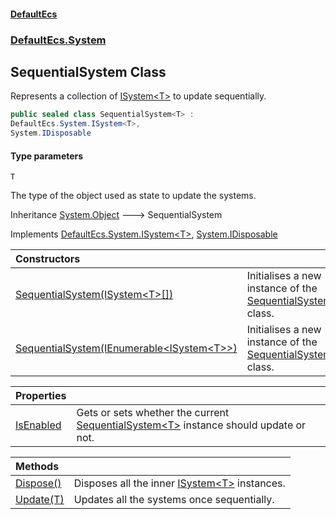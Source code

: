 #### [DefaultEcs](DefaultEcs.md 'DefaultEcs')
### [DefaultEcs.System](DefaultEcs.md#DefaultEcs.System 'DefaultEcs.System')

## SequentialSystem<T> Class

Represents a collection of [ISystem&lt;T&gt;](ISystem_T_.md 'DefaultEcs.System.ISystem<T>') to update sequentially.

```csharp
public sealed class SequentialSystem<T> :
DefaultEcs.System.ISystem<T>,
System.IDisposable
```
#### Type parameters

<a name='DefaultEcs.System.SequentialSystem_T_.T'></a>

`T`

The type of the object used as state to update the systems.

Inheritance [System.Object](https://docs.microsoft.com/en-us/dotnet/api/System.Object 'System.Object') &#129106; SequentialSystem<T>

Implements [DefaultEcs.System.ISystem&lt;](ISystem_T_.md 'DefaultEcs.System.ISystem<T>')[T](SequentialSystem_T_.md#DefaultEcs.System.SequentialSystem_T_.T 'DefaultEcs.System.SequentialSystem<T>.T')[&gt;](ISystem_T_.md 'DefaultEcs.System.ISystem<T>'), [System.IDisposable](https://docs.microsoft.com/en-us/dotnet/api/System.IDisposable 'System.IDisposable')

| Constructors | |
| :--- | :--- |
| [SequentialSystem(ISystem&lt;T&gt;[])](SequentialSystem_T_.SequentialSystem(ISystem_T_[]).md 'DefaultEcs.System.SequentialSystem<T>.SequentialSystem(DefaultEcs.System.ISystem<T>[])') | Initialises a new instance of the [SequentialSystem&lt;T&gt;](SequentialSystem_T_.md 'DefaultEcs.System.SequentialSystem<T>') class. |
| [SequentialSystem(IEnumerable&lt;ISystem&lt;T&gt;&gt;)](SequentialSystem_T_.SequentialSystem(IEnumerable_ISystem_T__).md 'DefaultEcs.System.SequentialSystem<T>.SequentialSystem(System.Collections.Generic.IEnumerable<DefaultEcs.System.ISystem<T>>)') | Initialises a new instance of the [SequentialSystem&lt;T&gt;](SequentialSystem_T_.md 'DefaultEcs.System.SequentialSystem<T>') class. |

| Properties | |
| :--- | :--- |
| [IsEnabled](SequentialSystem_T_.IsEnabled.md 'DefaultEcs.System.SequentialSystem<T>.IsEnabled') | Gets or sets whether the current [SequentialSystem&lt;T&gt;](SequentialSystem_T_.md 'DefaultEcs.System.SequentialSystem<T>') instance should update or not. |

| Methods | |
| :--- | :--- |
| [Dispose()](SequentialSystem_T_.Dispose().md 'DefaultEcs.System.SequentialSystem<T>.Dispose()') | Disposes all the inner [ISystem&lt;T&gt;](ISystem_T_.md 'DefaultEcs.System.ISystem<T>') instances. |
| [Update(T)](SequentialSystem_T_.Update(T).md 'DefaultEcs.System.SequentialSystem<T>.Update(T)') | Updates all the systems once sequentially. |
